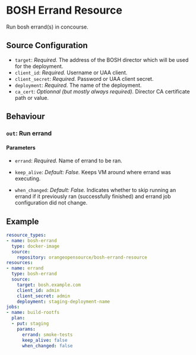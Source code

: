 # BOSH Errand Resource

Run bosh errand(s) in concourse.

## Source Configuration

* `target`: *Required.* The address of the BOSH director which will be used for
  the deployment.
* `client_id`: *Required.* Username or UAA client.
* `client_secret`: *Required.* Password or UAA client secret.
* `deployment`: *Required.* The name of the deployment.
* `ca_cert`: *Optionnal (but mostly always required).* Director CA certificate path or value.


## Behaviour

### `out`: Run errand

#### Parameters

* `errand`: *Required.* Name of errand to be ran.

* `keep_alive`: *Default: False.* Keeps VM around where errand was executing.

* `when_changed`: *Default: False.* Indicates whether to skip running an errand if it previously ran (successfully finished) and errand job configuration did not change.

## Example

``` yaml
resource_types:
- name: bosh-errand
  type: docker-image
  source:
    repository: orangeopensource/bosh-errand-resource
resources:
- name: errand
  type: bosh-errand
  source:
    target: bosh.example.com
    client_id: admin
    client_secret: admin
    deployment: staging-deployment-name
jobs:
- name: build-rootfs
  plan:
  - put: staging
    params:
      errand: smoke-tests
      keep_alive: false
      when_changed: false
```
